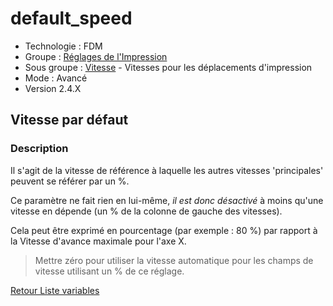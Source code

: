 # default_speed

* Technologie : FDM
* Groupe : [Réglages de l'Impression](../print_settings/print_settings.md)
* Sous groupe : [Vitesse](../print_settings/print_settings.md#vitesse) - Vitesses pour les déplacements d'impression
* Mode : Avancé
* Version 2.4.X

## Vitesse par défaut

### Description

Il s'agit de la vitesse de référence à laquelle les autres vitesses 'principales' peuvent se référer par un %.

Ce paramètre ne fait rien en lui-même, *il est donc désactivé* à moins qu'une vitesse en dépende (un % de la colonne de gauche des vitesses).

Cela peut être exprimé en pourcentage (par exemple : 80 %) par rapport à la Vitesse d'avance maximale pour l'axe X.

> Mettre zéro pour utiliser la vitesse automatique pour les champs de vitesse utilisant un % de ce réglage.

[Retour Liste variables](variable_list.md)